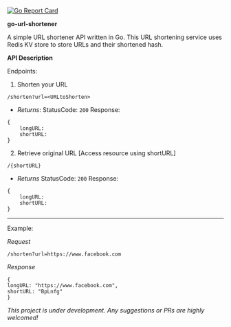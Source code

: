 [![Go Report Card](https://goreportcard.com/badge/github.com/anisbhsl/go-url-shortener)](https://goreportcard.com/report/github.com/anisbhsl/go-url-shortener)

**go-url-shortener**

A simple URL shortener API written in Go. This URL shortening service uses Redis KV store to store URLs and their shortened hash. 

**API Description**

Endpoints:

1. Shorten your URL
```
/shorten?url=<URLtoShorten>
```
- *Returns*:
StatusCode: ```200```
Response:
```
{
    longURL:
    shortURL:
}
```

2. Retrieve original URL [Access resource using shortURL]
```
/{shortURL}
```

- *Returns*
StatusCode: ```200```
Response:
```
{
    longURL:
    shortURL:
}
```

---------------
Example:

*Request*
```
/shorten?url=https://www.facebook.com
```
*Response*
```
{
longURL: "https://www.facebook.com",
shortURL: "BpLnfg"
}
```




*This project is under development. Any suggestions or PRs are highly welcomed!*
